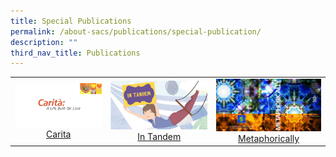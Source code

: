 ```yaml
---
title: Special Publications
permalink: /about-sacs/publications/special-publication/
description: ""
third_nav_title: Publications
---
```

|   |   |   |
|:---:|:---:|:---:|
|![](/images/About%20us/0001.jpg) [Carita](https://drive.google.com/drive/u/0/folders/1Uz_P-_vWlriMgsOFCfoTreRdAHU0sIY1)  | ![](/images/About%20us/SAC140-InTandem-web_page-0001.jpg) [In Tandem](https://drive.google.com/drive/u/0/folders/1Uz_P-_vWlriMgsOFCfoTreRdAHU0sIY1)| ![](/images/About%20us/cover-selected-version-1.png) <a href="/files/About%20us/SAC15_MetaPgs-amd-2.pdf" target="_blank"> [Metaphorically](https://drive.google.com/drive/u/0/folders/1Uz_P-_vWlriMgsOFCfoTreRdAHU0sIY1)</a>   |

